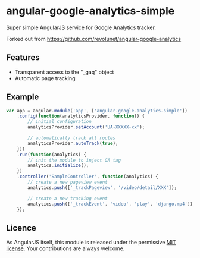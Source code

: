 # angular-google-analytics-simple

Super simple AngularJS service for Google Analytics tracker.

Forked out from https://github.com/revolunet/angular-google-analytics

## Features
+ Transparent access to the "_gaq" object
+ Automatic page tracking

## Example

```js
var app = angular.module('app', ['angular-google-analytics-simple'])
    .config(function(analyticsProvider, function() {
        // initial configuration
        analyticsProvider.setAccount('UA-XXXXX-xx');

        // automatically track all routes
        analyticsProvider.autoTrack(true);
    }))
    .run(function(analytics) {
        // init the module to inject GA tag
        analytics.initialize();
    })
    .controller('SampleController', function(analytics) {
        // create a new pageview event
        analytics.push(['_trackPageview', '/video/detail/XXX']);

        // create a new tracking event
        analytics.push(['_trackEvent', 'video', 'play', 'django.mp4']);
    });
```

## Licence
As AngularJS itself, this module is released under the permissive [MIT license](http://revolunet.mit-license.org). Your contributions are always welcome.
